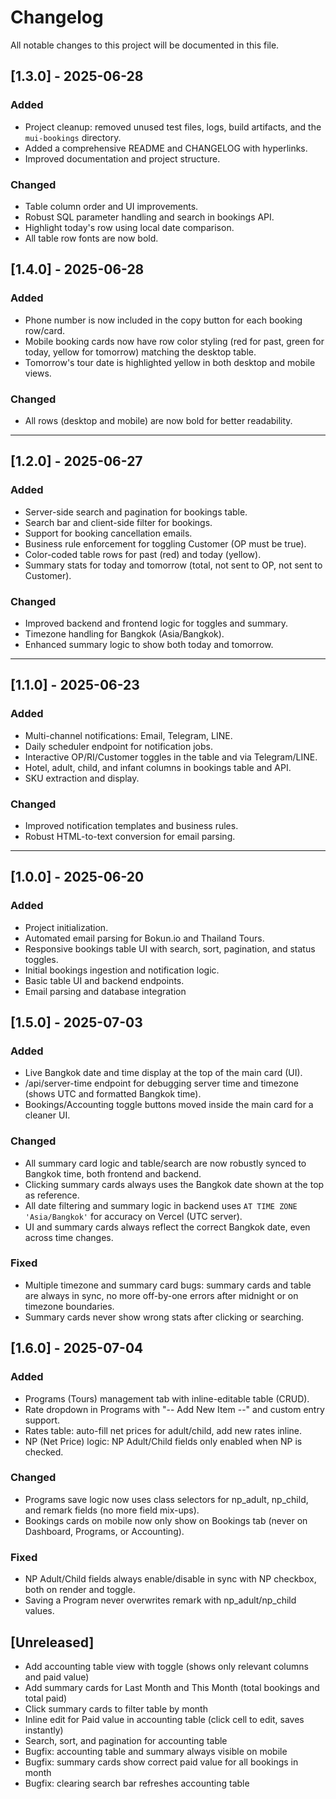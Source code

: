 # Changelog

All notable changes to this project will be documented in this file.

## [1.3.0] - 2025-06-28
### Added
- Project cleanup: removed unused test files, logs, build artifacts, and the `mui-bookings` directory.
- Added a comprehensive README and CHANGELOG with hyperlinks.
- Improved documentation and project structure.

### Changed
- Table column order and UI improvements.
- Robust SQL parameter handling and search in bookings API.
- Highlight today's row using local date comparison.
- All table row fonts are now bold.

## [1.4.0] - 2025-06-28
### Added
- Phone number is now included in the copy button for each booking row/card.
- Mobile booking cards now have row color styling (red for past, green for today, yellow for tomorrow) matching the desktop table.
- Tomorrow's tour date is highlighted yellow in both desktop and mobile views.

### Changed
- All rows (desktop and mobile) are now bold for better readability.

---

## [1.2.0] - 2025-06-27
### Added
- Server-side search and pagination for bookings table.
- Search bar and client-side filter for bookings.
- Support for booking cancellation emails.
- Business rule enforcement for toggling Customer (OP must be true).
- Color-coded table rows for past (red) and today (yellow).
- Summary stats for today and tomorrow (total, not sent to OP, not sent to Customer).

### Changed
- Improved backend and frontend logic for toggles and summary.
- Timezone handling for Bangkok (Asia/Bangkok).
- Enhanced summary logic to show both today and tomorrow.

---

## [1.1.0] - 2025-06-23
### Added
- Multi-channel notifications: Email, Telegram, LINE.
- Daily scheduler endpoint for notification jobs.
- Interactive OP/RI/Customer toggles in the table and via Telegram/LINE.
- Hotel, adult, child, and infant columns in bookings table and API.
- SKU extraction and display.

### Changed
- Improved notification templates and business rules.
- Robust HTML-to-text conversion for email parsing.

---

## [1.0.0] - 2025-06-20
### Added
- Project initialization.
- Automated email parsing for Bokun.io and Thailand Tours.
- Responsive bookings table UI with search, sort, pagination, and status toggles.
- Initial bookings ingestion and notification logic.
- Basic table UI and backend endpoints.
- Email parsing and database integration

## [1.5.0] - 2025-07-03
### Added
- Live Bangkok date and time display at the top of the main card (UI).
- /api/server-time endpoint for debugging server time and timezone (shows UTC and formatted Bangkok time).
- Bookings/Accounting toggle buttons moved inside the main card for a cleaner UI.

### Changed
- All summary card logic and table/search are now robustly synced to Bangkok time, both frontend and backend.
- Clicking summary cards always uses the Bangkok date shown at the top as reference.
- All date filtering and summary logic in backend uses `AT TIME ZONE 'Asia/Bangkok'` for accuracy on Vercel (UTC server).
- UI and summary cards always reflect the correct Bangkok date, even across time changes.

### Fixed
- Multiple timezone and summary card bugs: summary cards and table are always in sync, no more off-by-one errors after midnight or on timezone boundaries.
- Summary cards never show wrong stats after clicking or searching.

## [1.6.0] - 2025-07-04
### Added
- Programs (Tours) management tab with inline-editable table (CRUD).
- Rate dropdown in Programs with "-- Add New Item --" and custom entry support.
- Rates table: auto-fill net prices for adult/child, add new rates inline.
- NP (Net Price) logic: NP Adult/Child fields only enabled when NP is checked.

### Changed
- Programs save logic now uses class selectors for np_adult, np_child, and remark fields (no more field mix-ups).
- Bookings cards on mobile now only show on Bookings tab (never on Dashboard, Programs, or Accounting).

### Fixed
- NP Adult/Child fields always enable/disable in sync with NP checkbox, both on render and toggle.
- Saving a Program never overwrites remark with np_adult/np_child values.

## [Unreleased]
- Add accounting table view with toggle (shows only relevant columns and paid value)
- Add summary cards for Last Month and This Month (total bookings and total paid)
- Click summary cards to filter table by month
- Inline edit for Paid value in accounting table (click cell to edit, saves instantly)
- Search, sort, and pagination for accounting table
- Bugfix: accounting table and summary always visible on mobile
- Bugfix: summary cards show correct paid value for all bookings in month
- Bugfix: clearing search bar refreshes accounting table 